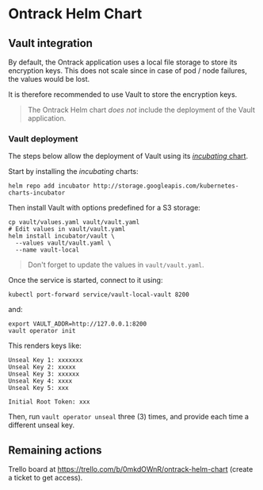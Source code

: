 Ontrack Helm Chart
==================

## Vault integration

By default, the Ontrack application uses a local file
storage to store its encryption keys. This does not
scale since in case of pod / node failures, the values
would be lost.

It is therefore recommended to use Vault to store the
encryption keys.

> The Ontrack Helm chart _does not_ include the deployment
of the Vault application.

### Vault deployment

The steps below allow the deployment of Vault using
its [_incubating_ chart](https://github.com/helm/charts/tree/master/incubator/vault).

Start by installing the _incubating_ charts:

    helm repo add incubator http://storage.googleapis.com/kubernetes-charts-incubator

Then install Vault with options predefined for a S3 storage:

    cp vault/values.yaml vault/vault.yaml
    # Edit values in vault/vault.yaml
    helm install incubator/vault \
      --values vault/vault.yaml \
      --name vault-local

> Don't forget to update the values in `vault/vault.yaml`.

Once the service is started, connect to it using:

    kubectl port-forward service/vault-local-vault 8200

and:

    export VAULT_ADDR=http://127.0.0.1:8200
    vault operator init

This renders keys like:

    Unseal Key 1: xxxxxxx
    Unseal Key 2: xxxxx
    Unseal Key 3: xxxxxx
    Unseal Key 4: xxxx
    Unseal Key 5: xxx

    Initial Root Token: xxx

Then, run `vault operator unseal` three (3) times, and
provide each time a different unseal key.

## Remaining actions

Trello board at https://trello.com/b/0mkdOWnR/ontrack-helm-chart (create a ticket to get access).
